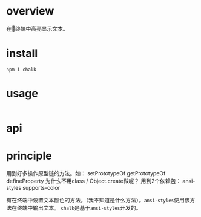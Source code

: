 # overview
在终端中高亮显示文本。

# install
`npm i chalk`

# usage
```

```
# api
# principle

用到好多操作原型链的方法。如：
setPrototypeOf
getPrototypeOf
defineProperty
为什么不用class / Object.create做呢？
用到2个依赖包：
ansi-styles
supports-color

有在终端中设置文本颜色的方法。（我不知道是什么方法）。`ansi-styles`使用该方法在终端中输出文本。
`chalk`是基于`ansi-styles`开发的。